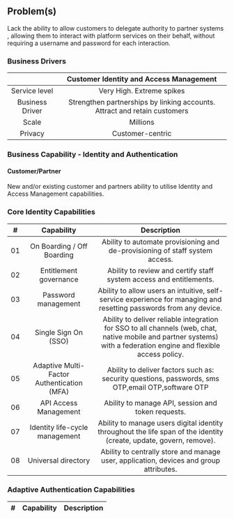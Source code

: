 ## Problem(s)
Lack the ability to allow customers to delegate authority to partner systems , allowing them to interact with platform services on their behalf, without requiring a username and password for each interaction.

### Business Drivers
||Customer Identity and Access Management|
|:-:  |:-:  |
| Service level | Very High. Extreme spikes|
| Business Driver	| Strengthen partnerships by linking accounts. Attract and retain customers|
|Scale |	Millions |
| Privacy	| Customer-centric | 

### Business Capability - Identity and Authentication
#### Customer/Partner
New and/or existing customer and partners ability to utilise Identity and Access Management capabilities.

### Core Identity Capabilities
| # |Capability | Description |
|:-:  |:-:  |:-:  |
|01|	On Boarding / Off Boarding	| Ability to automate provisioning and de-provisioning of staff system access.|
|02|	Entitlement governance | Ability to review and certify staff system access and entitlements.|
|03|	Password management	| Ability to allow users an intuitive, self-service experience for managing and resetting passwords from any device.|
|04|	Single Sign On (SSO) | Ability to deliver reliable integration for SSO to all channels (web, chat, native mobile and partner systems) with a federation engine and flexible access policy.|
|05|	Adaptive Multi-Factor Authentication (MFA) | Ability to deliver factors such as: security questions, passwords, sms OTP,email OTP,software OTP|
|06|	API Access Management |	Ability to manage API, session and token requests.|
|07|Identity life-cycle management|	Ability to manage users digital identity throughout the life span of the identity (create, update, govern, remove).|
|08|	Universal directory	|Ability to centrally store and manage user, application, devices and group attributes.|

### Adaptive Authentication Capabilities
| # |Capability | Description |
|:-:  |:-:  |:-:  |
